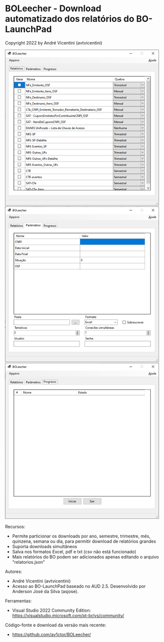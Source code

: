 # BOLeecher - Download automatizado dos relatórios do BO-LaunchPad

Copyright 2022 by André Vicentini (avtvicentini)

![alt text](./docs/telas/01.png?raw=true)
![alt text](./docs/telas/02.png?raw=true)
![alt text](./docs/telas/03.png?raw=true)

Recursos:    
- Permite particionar os downloads por ano, semestre, trimestre, mês, quinzena, semana ou dia, para permitir download de relatórios grandes
- Suporta downloads simultâneos
- Salva nos formatos Excel, pdf e txt (csv não está funcionado)
- Mais relatórios do BO podem ser adicionados apenas editando o arquivo "relatorios.json"

Autores:    
- André Vicentini (avtvicentini)
- Acesso ao BO-LaunchPad baseado no AUD 2.5. Desenvolvido por Anderson José da Silva (asjose).

Ferramentas:    
- Visual Studio 2022 Community Edition: https://visualstudio.microsoft.com/pt-br/vs/community/

Código-fonte e download da versão mais recente:
- https://github.com/av1ctor/BOLeecher/
